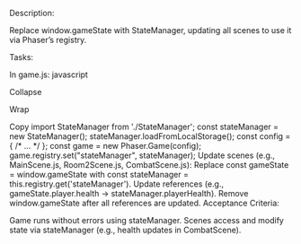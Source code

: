 Description:

Replace window.gameState with StateManager, updating all scenes to use it 
via Phaser’s registry.

Tasks:

In game.js:
javascript

Collapse

Wrap

Copy
import StateManager from './StateManager';
const stateManager = new StateManager();
stateManager.loadFromLocalStorage();
const config = { /* ... */ };
const game = new Phaser.Game(config);
game.registry.set("stateManager", stateManager);
Update scenes (e.g., MainScene.js, Room2Scene.js, CombatScene.js):
Replace const gameState = window.gameState with const stateManager = 
this.registry.get('stateManager').
Update references (e.g., gameState.player.health → 
stateManager.playerHealth).
Remove window.gameState after all references are updated.
Acceptance Criteria:

Game runs without errors using stateManager.
Scenes access and modify state via stateManager (e.g., health updates in 
CombatScene).
